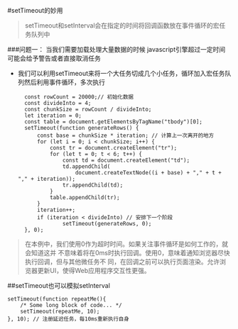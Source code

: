 #setTimeout的妙用
> setTimeout和setInterval会在指定的时间将回调函数放在事件循环的宏任务队列中

###问题一： 当我们需要加载处理大量数据的时候 javascript引擎超过一定时间可能会给予警告或者直接取消任务

* 我们可以利用setTimeout来将一个大任务切成几个小任务，循环加入宏任务队列然后利用事件循环，多次执行

    	const rowCount = 20000;// 初始化数据
    	const divideInto = 4;
    	const chunkSize = rowCount / divideInto;
    	let iteration = 0;
    	const table = document.getElementsByTagName("tbody")[0];
    	setTimeout(function generateRows() {
    		const base = chunkSize * iteration; // 计算上一次离开的地方
    		for (let i = 0; i < chunkSize; i++) {
    			const tr = document.createElement("tr");
    			for (let t = 0; t < 6; t++) {
    				const td = document.createElement("td");
    				td.appendChild(
    					document.createTextNode((i + base) + "," + t + "," + iteration));
    				tr.appendChild(td);
    			}
    			table.appendChild(tr);
    		}
    		iteration++;
    		if (iteration < divideInto) // 安排下一个阶段
    				setTimeout(generateRows, 0);
    	}, 0);
>在本例中，我们使用0作为超时时间。如果关注事件循环是如何工作的，就会知道这并
不意味着将在0ms时执行回调。使用0，意味着通知浏览器尽快执行回调，但与其他微任务不
同，在回调之前可以执行页面渲染。允许浏览器更新UI，使得Web应用程序交互性更强。

##setTimeout也可以模拟setInterval
    
    setTimeout(function repeatMe(){
    	/* Some long block of code... */
    	setTimeout(repeatMe, 10);
    }, 10); // 注册延迟任务，每10ms重新执行自身